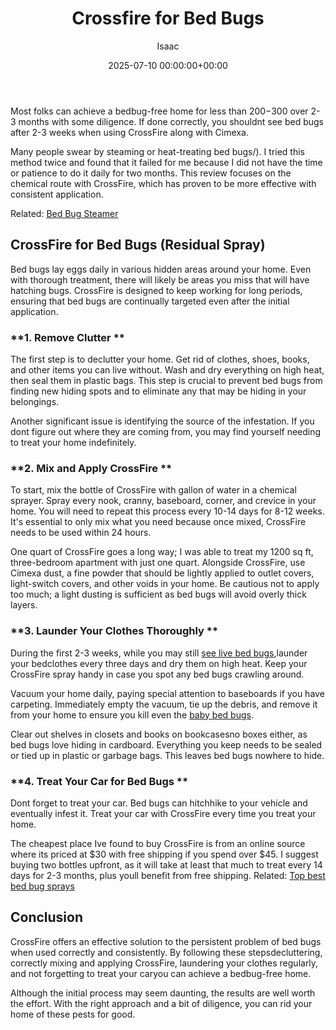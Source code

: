 ﻿---
title: Crossfire for Bed Bugs
description: Most folks can achieve a bedbug-free home for less than 200-300 over 2-3 months with some diligence. If done correctly, you shouldnt see bed bugs after 2-3...
slug: /crossfire-for-bed-bugs/
date: 2025-07-10 00:00:00+00:00
lastmod: 2025-07-10 00:00:00+03:00
author: Isaac
categories:

- Bed Bugs

- Product Reviews
tags:

- bed-bugs

- crossfire

- bed
layout: post
---

Most folks can achieve a bedbug-free home for less than $200-$300 over 2-3 months with some diligence. If done correctly, you shouldnt see bed bugs after 2-3 weeks when using CrossFire along with Cimexa.

Many people swear by steaming or heat-treating bed bugs/). I tried this method twice and found that it failed for me because I did not have the time or patience to do it daily for two months. This review focuses on the chemical route with CrossFire, which has proven to be more effective with consistent application.

Related: [Bed Bug Steamer](https://pestpolicy.com/best-bed-bug-steamer/)

##  CrossFire for Bed Bugs (Residual Spray)

Bed bugs lay eggs daily in various hidden areas around your home. Even with thorough treatment, there will likely be areas you miss that will have hatching bugs. CrossFire is designed to keep working for long periods, ensuring that bed bugs are continually targeted even after the initial application.

###  **1. Remove Clutter **

The first step is to declutter your home. Get rid of clothes, shoes, books, and other items you can live without. Wash and dry everything on high heat, then seal them in plastic bags. This step is crucial to prevent bed bugs from finding new hiding spots and to eliminate any that may be hiding in your belongings.

Another significant issue is identifying the source of the infestation. If you dont figure out where they are coming from, you may find yourself needing to treat your home indefinitely.

###  **2. Mix and Apply CrossFire **

To start, mix the bottle of CrossFire with gallon of water in a chemical sprayer. Spray every nook, cranny, baseboard, corner, and crevice in your home. You will need to repeat this process every 10-14 days for 8-12 weeks. It's essential to only mix what you need because once mixed, CrossFire needs to be used within 24 hours.

One quart of CrossFire goes a long way; I was able to treat my 1200 sq ft, three-bedroom apartment with just one quart. Alongside CrossFire, use Cimexa dust, a fine powder that should be lightly applied to outlet covers, light-switch covers, and other voids in your home. Be cautious not to apply too much; a light dusting is sufficient as bed bugs will avoid overly thick layers.

###  **3. Launder Your Clothes Thoroughly **

During the first 2-3 weeks, while you may still [see live bed bugs](https://pestpolicy.com/can-bed-bugs-live-in-carpet/),launder your bedclothes every three days and dry them on high heat. Keep your CrossFire spray handy in case you spot any bed bugs crawling around.

Vacuum your home daily, paying special attention to baseboards if you have carpeting. Immediately empty the vacuum, tie up the debris, and remove it from your home to ensure you kill even the [baby bed bugs](https://pestpolicy.com/baby-bed-bugs/).

Clear out shelves in closets and books on bookcasesno boxes either, as bed bugs love hiding in cardboard. Everything you keep needs to be sealed or tied up in plastic or garbage bags. This leaves bed bugs nowhere to hide.

###  **4. Treat Your Car for Bed Bugs **

Dont forget to treat your car. Bed bugs can hitchhike to your vehicle and eventually infest it. Treat your car with CrossFire every time you treat your home.

The cheapest place Ive found to buy CrossFire is from an online source where its priced at $30 with free shipping if you spend over $45. I suggest buying two bottles upfront, as it will take at least that much to treat every 14 days for 2-3 months, plus youll benefit from free shipping. Related: [Top best bed bug sprays](https://pestpolicy.com/best-bed-bug-spray/)

##  Conclusion

CrossFire offers an effective solution to the persistent problem of bed bugs when used correctly and consistently. By following these stepsdecluttering, correctly mixing and applying CrossFire, laundering your clothes regularly, and not forgetting to treat your caryou can achieve a bedbug-free home.

Although the initial process may seem daunting, the results are well worth the effort. With the right approach and a bit of diligence, you can rid your home of these pests for good.
